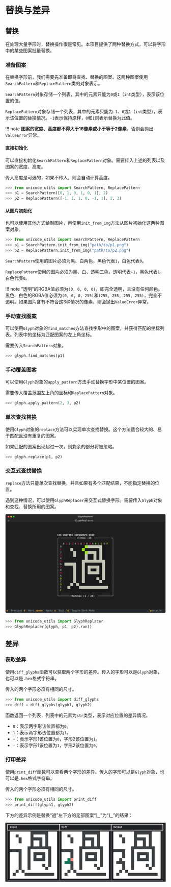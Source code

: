 # 替换与差异

## 替换

在处理大量字形时，替换操作很是常见。本项目提供了两种替换方式，可以将字形中的某些图案批量替换。

### 准备图案

在替换字形前，我们需要先准备即将查找、替换的图案。这两种图案使用`SearchPattern`和`ReplacePattern`类的对象表示。

`SearchPattern`对象存储一个列表，其中的元素只能为`0`或`1`（`int`类型），表示该位置的值。

`ReplacePattern`对象存储一个列表，其中的元素只能为`-1`、`0`或`1`（`int`类型），表示该位置的替换情况。`-1`表示保持原样，`0`和`1`则表示替换为此值。

!!! note
    **图案的宽度、高度都不得大于16像素或小于等于2像素**，否则会抛出`ValueError`异常。

#### 直接初始化

可以直接初始化`SearchPattern`和`ReplacePattern`对象。需要传入上述的列表以及图案的宽度、高度。

传入高度是可选的，如果不传入，则会自动计算高度。

``` python
>>> from unicode_utils import SearchPattern, ReplacePattern
>>> p1 = SearchPattern([0, 1, 0, 1, 0, 1], 2)
>>> p2 = ReplacePattern([-1, 1, 1, 0, -1, 1], 2, 3)
```

#### 从图片初始化

也可以使用其他方式绘制图片，再使用`init_from_img`方法从图片初始化这两种图案对象。

``` python
>>> from unicode_utils import SearchPattern, ReplacePattern
>>> p1 = SearchPattern.init_from_img("path/to/p1.png")
>>> p2 = ReplacePattern.init_from_img("path/to/p2.png")
```

`SearchPattern`使用的图片必须为黑、白两色，黑色代表`1`，白色代表`0`。

`ReplacePattern`使用的图片必须为黑、白、透明三色，透明代表`-1`，黑色代表`1`，白色代表`0`。

!!! note
    “透明”的RGBA值必须为`(0, 0, 0, 0)`，即完全透明，且没有任何颜色。黑色、白色的RGBA值必须为`(0, 0, 0, 255)`和`(255, 255, 255, 255)`，完全不透明。如果图片含有不符合这3种情况的像素，则会抛出`ValueError`异常。

### 手动查找图案

可以使用`Glyph`对象的`find_matches`方法查找字形中的图案，并获得匹配的坐标列表。列表中的坐标为匹配图案的左上角坐标。

需要传入`SearchPattern`对象。

``` python
>>> glyph.find_matches(p1)
```

### 手动覆盖图案

可以使用`Glyph`对象的`apply_pattern`方法手动替换字形中某位置的图案。

需要传入覆盖范围左上角的坐标和`ReplacePattern`对象。

``` python
>>> glyph.apply_pattern(2, 3, p2)
```

### 单次查找替换

使用`Glyph`对象的`replace`方法可以实现单次查找替换。这个方法适合较大的、易于匹配且没有重复的图案。

如果匹配的图案出现超过一次，则剩余的部分将被忽略。

``` python
>>> glyph.replace(p1, p2)
```

### 交互式查找替换

`replace`方法只能单次查找替换，并且如果有多个匹配结果，不能指定替换的位置。

遇到这种情况，可以使用`GlyphReplacer`来交互式替换字形。需要传入`Glyph`对象和查找、替换所用的图案。

![GlyphReplacer](image/GlyphReplacer_1.svg)

``` python
>>> from unicode_utils import GlyphReplacer
>>> GlyphReplacer(glyph, p1, p2).run()
```

## 差异

### 获取差异

使用`diff_glyphs`函数可以获取两个字形的差异。传入的字形可以是`Glyph`对象，也可以是`.hex`格式字符串。

传入的两个字形必须有相同的尺寸。

``` python
>>> from unicode_utils import diff_glyphs
>>> diff = diff_glyphs(glyph1, glyph2)
```

函数返回一个列表，列表中的元素为`str`类型，表示对应位置的差异情况。

- `0`：表示两字形该位置都为`0`。
- `1`：表示两字形该位置都为`1`。
- `+`：表示字形1该位置为`0`，字形2该位置为`1`。
- `-`：表示字形1该位置为`1`，字形2该位置为`0`。

### 打印差异

使用`print_diff`函数可以查看两个字形的差异。传入的字形可以是`Glyph`对象，也可以是`.hex`格式字符串。

传入的两个字形必须有相同的尺寸。

``` python
>>> from unicode_utils import print_diff
>>> print_diff(glyph1, glyph2)
```

下方的差异示例是替换“過”左下方的辵部图案“辶”为“⻎”的结果：

![print_diff](image/print_diff.png)
